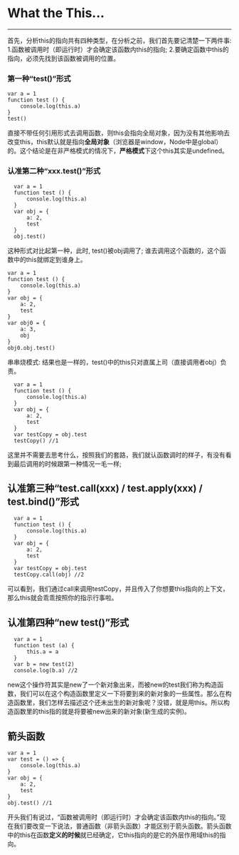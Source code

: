 # What the This...

---

首先，分析this的指向共有四种类型，在分析之前，我们首先要记清楚一下两件事:
  1.函数被调用时（即运行时）才会确定该函数内this的指向;
  2.要确定函数中this的指向，必须先找到该函数被调用的位置。
  
### 第一种“test()”形式
  ```
  var a = 1
  function test () {
      console.log(this.a)
  }
  test()
  ```
  
  直接不带任何引用形式去调用函数，则this会指向全局对象，因为没有其他影响去改变this，this默认就是指向**全局对象**（浏览器是window，Node中是global）的。这个结论是在非严格模式的情况下，**严格模式**下这个this其实是undefined。
  
  
### 认准第二种“xxx.test()”形式

```
  var a = 1
  function test () {
      console.log(this.a)
  }
  var obj = {
      a: 2,
      test
  }
  obj.test()
```

这种形式对比起第一种，此时, test()被obj调用了; 谁去调用这个函数的，这个函数中的this就绑定到谁身上。

```
var a = 1
function test () {
    console.log(this.a)
}
var obj = {
    a: 2,
    test
}
var obj0 = {
    a: 3,
    obj 
}
obj0.obj.test()
```

串串烧模式: 结果也是一样的，test()中的this只对直属上司（直接调用者obj）负责。


```
  var a = 1
  function test () {
      console.log(this.a)
  }
  var obj = {
      a: 2,
      test
  }
  var testCopy = obj.test
  testCopy() //1
```
这里并不需要去思考什么，按照我们的套路，我们就认函数调时的样子，有没有看到最后调用的时候跟第一种情况一毛一样;


## 认准第三种“test.call(xxx) / test.apply(xxx) / test.bind()”形式
```
  var a = 1
  function test () {
      console.log(this.a)
  }
  var obj = {
      a: 2,
      test
  }
  var testCopy = obj.test
  testCopy.call(obj) //2
```
可以看到，我们通过call来调用testCopy，并且传入了你想要this指向的上下文，那么this就会乖乖按照你的指示行事啦。


## 认准第四种“new test()”形式
```
  var a = 1
  function test (a) {
      this.a = a
  }
  var b = new test(2)
  console.log(b.a) //2
```
  new这个操作符其实是new了一个新对象出来，而被new的test我们称为构造函数，我们可以在这个构造函数里定义一下将要到来的新对象的一些属性。那么在构造函数里，我们怎样去描述这个还未出生的新对象呢？没错，就是用this。所以构造函数里的this指的就是将要被new出来的新对象(新生成的实例)。
  
## 箭头函数
```
var a = 1
var test = () => {
    console.log(this.a)
}
var obj = {
    a: 2,
    test
}
obj.test() //1
```
开头我们有说过，“函数被调用时（即运行时）才会确定该函数内this的指向。”现在我们要改变一下说法，普通函数（非箭头函数）才能区别于箭头函数。箭头函数中的this在函数**定义的时候**就已经确定，它this指向的是它的外层作用域this的指向。
